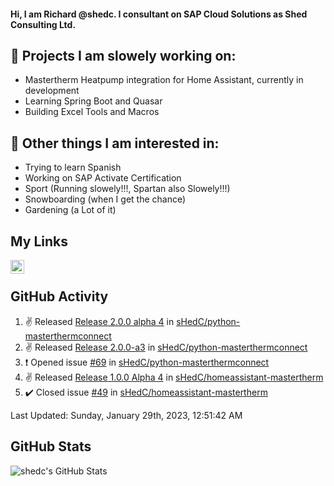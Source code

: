 #### Hi, I am Richard @shedc. I consultant on SAP Cloud Solutions as Shed Consulting Ltd.

## 👋 Projects I am slowely working on:
- Mastertherm Heatpump integration for Home Assistant, currently in development
- Learning Spring Boot and Quasar
- Building Excel Tools and Macros

## 👀 Other things I am interested in:
- Trying to learn Spanish
- Working on SAP Activate Certification
- Sport (Running slowely!!!, Spartan also Slowely!!!)
- Snowboarding (when I get the chance)
- Gardening (a Lot of it)

## My Links
[<img align="left" alt="shedc | LinkedIn" width="22px" src="https://cdn.jsdelivr.net/npm/simple-icons@v3/icons/linkedin.svg" />][linkedin]

<br/>

## GitHub Activity
<!--RECENT_ACTIVITY:start-->
1. ✌️ Released [Release 2.0.0 alpha 4](https://github.com/sHedC/python-masterthermconnect/releases/tag/2.0.0-a4) in [sHedC/python-masterthermconnect](https://github.com/sHedC/python-masterthermconnect)
2. ✌️ Released [Release 2.0.0-a3](https://github.com/sHedC/python-masterthermconnect/releases/tag/2.0.0-a3) in [sHedC/python-masterthermconnect](https://github.com/sHedC/python-masterthermconnect)
3. ❗️ Opened issue [#69](https://github.com/sHedC/python-masterthermconnect/issues/69) in [sHedC/python-masterthermconnect](https://github.com/sHedC/python-masterthermconnect)
4. ✌️ Released [Release 1.0.0 Alpha 4](https://github.com/sHedC/homeassistant-mastertherm/releases/tag/1.0.0-a4) in [sHedC/homeassistant-mastertherm](https://github.com/sHedC/homeassistant-mastertherm)
5. ✔️ Closed issue [#49](https://github.com/sHedC/homeassistant-mastertherm/issues/49) in [sHedC/homeassistant-mastertherm](https://github.com/sHedC/homeassistant-mastertherm)
<!--RECENT_ACTIVITY:end-->
<!--RECENT_ACTIVITY:last_update-->
Last Updated: Sunday, January 29th, 2023, 12:51:42 AM
<!--RECENT_ACTIVITY:last_update_end-->

## GitHub Stats
<img align="left" alt="shedc's GitHub Stats" src="https://github-readme-stats.vercel.app/api?username=shedc&show_icons=true&hide_title=true" />

[linkedin]: https://www.linkedin.com/in/richard-holmes-3314251/
